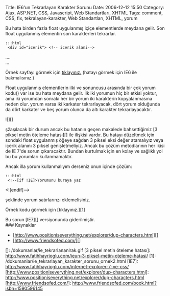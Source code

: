 Title: IE6&#039;un Tekrarlayan Karakter Sorunu
Date: 2006-12-12 15:50
Category: Ajax, ASP.NET, CSS, Javascript, Web Standartları, XHTML
Tags: comment, CSS, fix, tekralayan-karakter, Web Standartları, XHTML, yorum

Bu hata birden fazla float uygulanmış içiçe elementlerde meydana gelir.
Son float uygulanmış elementin son karakterleri tekrarlar.

	:::html
	 <div id="icerik"> <!-- icerik alani-->
<div id="anaIcerik"> .... </div><!-- anaIcerik sonu --> <!--
sagkolon baslangici --> <div id="sagKolon"> ... </div> </div>


Örnek sayfayı görmek için [tıklayınız.][] (hatayı görmek için IE6 ile
bakmalısınız.)

Float uygulanmış elementlerin ilki ve sonuncusu arasında bir çok yorum
kodu(<!-- bunun gibi -->) var ise bu hata meydana gelir. İlk iki
yorumun hiç bir etkisi yoktur, ama iki yorumdan sonraki her bir yorum
iki karakterin kopyalanmasına neden olur. yorum varsa iki karkater
tekrarlayacak, dört yorum olduğunda da dört karkater ve beş yorum olunca
da altı karakter tekrarlayacaktır.

![][]

şžaşılacak bir durum ancak bu hatanın geçen makalede bahsettiğimiz [3
piksel metin öteleme hatası][] ile ilişkisi vardır. Bu hatayı düzeltmek
için sondaki float uygulanmış öğeye sağdan 3 piksel eksi değer
atamalıyız veya içerik alanını 3 piksel genişletmeliyiz. Ancak bu çözüm
metodlarının her ikisi de IE 7'de sorun çıkaracaktır. Bundan kurtulmak
için en kolay ve sağlıklı yol bu bu yorumları kullanmamaktır.

Ancak illa yorum kullanmalıyım derseniz onun içinde çözüm:

	:::html
	 <!--[if !IE]>Yorumunu buraya yaz
<![endif]--> 

şeklinde yorum satırlarınzı eklemelisiniz.

Örnek kodu görmek için [tıklayınız.][1]

<div class="ekstrabilgi">
Bu sorun [IE7][] versiyonunda giderilmiştir.

</div>
### Kaynaklar

-   [http://www.positioniseverything.net/explorer/dup-characters.html][]
-   [http://www.friendsofed.com/][]

</p>

  [tıklayınız.]: /dokumanlar/ie_tekrarlayan_karakter_sorunu_ornek.html
  []: /dokumanlar/ie_tekrarlananlrak.gif
  [3 piksel metin öteleme hatası]: http://www.fatihhayrioglu.com/ieun-3-piksel-metin-oteleme-hatasi/
  [1]: /dokumanlar/ie_tekrarlayan_karakter_sorunu_ornek2.html
  [IE7]: http://www.fatihhayrioglu.com/internet-explorer-7-ve-css/
  [http://www.positioniseverything.net/explorer/dup-characters.html]: http://www.positioniseverything.net/explorer/dup-characters.html
  [http://www.friendsofed.com/]: http://www.friendsofed.com/book.html?isbn=1590596145
